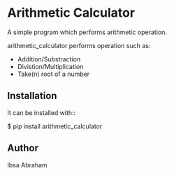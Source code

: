 Arithmetic Calculator
=====================
A simple program which performs arithmetic operation.

arithmetic_calculator performs operation such as:
<ul>
  <li>Addition/Substraction</li>
  <li>Divistion/Multiplication</li>
 <li>Take(n) root of a number</li>
</ul>

Installation
------------

It can be installed with::

  $ pip install arithmetic_calculator

Author
------------
Ibsa Abraham
